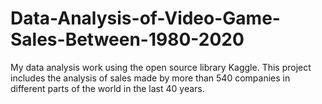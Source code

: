 # Data-Analysis-of-Video-Game-Sales-Between-1980-2020
My data analysis work using the open source library Kaggle. This project includes the analysis of sales made by more than 540 companies in different parts of the world in the last 40 years.
